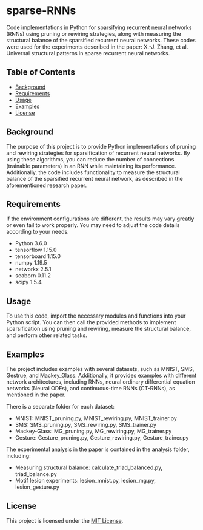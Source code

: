 # sparse-RNNs

Code implementations in Python for sparsifying recurrent neural networks (RNNs) using pruning or rewiring strategies, along with measuring the structural balance of the sparsified recurrent neural networks. These codes were used for the experiments described in the paper: X.-J. Zhang, et al. Universal structural patterns in sparse recurrent neural networks.

## Table of Contents
- [Background](#background)
- [Requirements](#requirements)
- [Usage](#usage)
- [Examples](#examples)
- [License](#license)

## Background
The purpose of this project is to provide Python implementations of pruning and rewiring strategies for sparsification of recurrent neural networks. By using these algorithms, you can reduce the number of connections (trainable parameters) in an RNN while maintaining its performance. Additionally, the code includes functionality to measure the structural balance of the sparsified recurrent neural network, as described in the aforementioned research paper.

## Requirements
If the environment configurations are different, the results may vary greatly or even fail to work properly. You may need to adjust the code details according to your needs.

- Python 3.6.0
- tensorflow 1.15.0
- tensorboard 1.15.0
- numpy 1.19.5
- networkx 2.5.1
- seaborn 0.11.2
- scipy 1.5.4

## Usage
To use this code, import the necessary modules and functions into your Python script. You can then call the provided methods to implement sparsification using pruning and rewiring, measure the structural balance, and perform other related tasks.

## Examples
The project includes examples with several datasets, such as MNIST, SMS, Gestrue, and Mackey_Glass. Additionally, it provides examples with different network architectures, including RNNs, neural ordinary differential equation networks (Neural ODEs), and continuous-time RNNs (CT-RNNs), as mentioned in the paper.

There is a separate folder for each dataset:
- MNIST: MNIST_pruning.py, MNIST_rewiring.py, MNIST_trainer.py
- SMS: SMS_pruning.py, SMS_rewiring.py, SMS_trainer.py
- Mackey-Glass: MG_pruning.py, MG_rewiring.py, MG_trainer.py
- Gesture: Gesture_pruning.py, Gesture_rewiring.py, Gesture_trainer.py

The experimental analysis in the paper is contained in the analysis folder, including:
- Measuring structural balance: calculate_triad_balanced.py, triad_balance.py
- Motif lesion experiments: lesion_mnist.py, lesion_mg.py, lesion_gesture.py

## License
This project is licensed under the [MIT License](LICENSE).